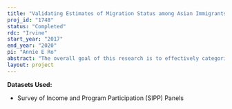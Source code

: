```yaml
---
title: "Validating Estimates of Migration Status among Asian Immigrants in Representative Data Sources"
proj_id: "1748"
status: "Completed"
rdc: "Irvine"
start_year: "2017"
end_year: "2020"
pi: "Annie E Ro"
abstract: "The overall goal of this research is to effectively categorize and describe the Asian immigration population by migration status in the Survey of Income and Program Participation (SIPP), to compare across their demographic characteristics, economic status, and employment patterns. No study to date has exclusively studied and described the detailed migration status of Asian immigrants in representative data sources. First, this project will compare imputation methods in the restricted-use SIPP dataset to identify an optimal approach to estimate migration status (legal permanent residents, legal non-immigrants, and remaining other non-LPRs within non-citizens). Second, this project will describe the demographic, economic, and health insurance characteristics of the Asian immigration population by migration status, both nationally and in California. "
layout: project
---
```


**Datasets Used:**

  - Survey of Income and Program Participation (SIPP) Panels 

